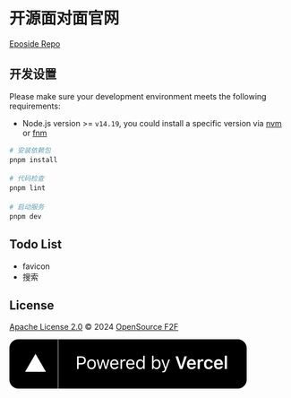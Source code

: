 # 开源面对面官网

[Eposide Repo](https://github.com/opensource-f2f/episode)

## 开发设置

Please make sure your development environment meets the following requirements:

- Node.js version >= `v14.19`, you could install a specific version via [nvm](https://github.com/nvm-sh/nvm) or [fnm](https://fnm.vercel.app/)

```bash
# 安装依赖包
pnpm install

# 代码检查
pnpm lint

# 启动服务
pnpm dev
```

## Todo List

- favicon
- 搜索

## License

[Apache License 2.0](./LICENSE) © 2024 [OpenSource F2F](https://github.com/opensource-f2f)

<a href="https://vercel.com/?utm_source=open-source-f2f&utm_campaign=oss">
  <img src="./public/static/powered-by-vercel.svg" />
</a>

